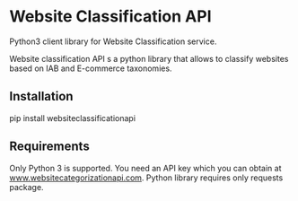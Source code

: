 # Website Classification API

Python3 client library for Website Classification service. 

Website classification API s a python library that allows to classify websites based on IAB and E-commerce taxonomies. 

## Installation 

pip install websiteclassificationapi

## Requirements

Only Python 3 is supported. You need an API key which you can obtain at www.websitecategorizationapi.com. 
Python library requires only requests package. 


